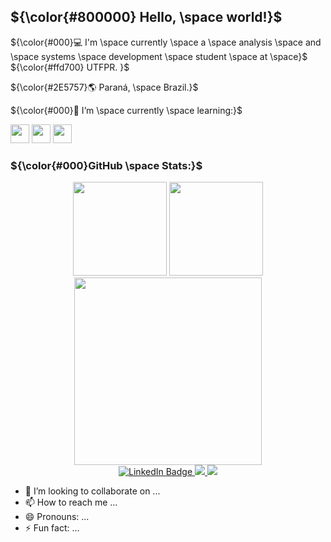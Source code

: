 ## ${\color{#800000} Hello, \space world!}$ 

 ${\color{#000}💻 I'm \space currently \space a \space 
analysis \space  and  \space systems \space development \space  student \space  at \space}$  ${\color{#ffd700} UTFPR. }$

 ${\color{#2E5757}🌎 Paraná, \space Brazil.}$
 
 ${\color{#000}🌱 I’m \space currently \space learning:}$
 
<img height="30" width="30" src="https://cdn.jsdelivr.net/gh/devicons/devicon/icons/c/c-original.svg" /> <img height="30" width="30" src="https://cdn.jsdelivr.net/gh/devicons/devicon/icons/python/python-original.svg" /> 
<img height="30" width="30" src="https://cdn.jsdelivr.net/gh/devicons/devicon/icons/java/java-original.svg" />

###  ${\color{#000}GitHub \space Stats:}$ 

<div align="center" justify-items="space-between">
  <img src="https://github-readme-stats.vercel.app/api?username=MatheusGuedes0&rank_icon=github&theme=react&include_all_commits=true&count_private=true&title_color=FFD700" height="150em" />  
  <img src="https://github-readme-stats.vercel.app/api/top-langs/?username=MatheusGuedes0&layout=compact&title_color=FFD700&theme=react" height="150em" />
</div>

<div id="header" align="center">
  <img src = "[https://media.giphy.com/media/v1.Y2lkPTc5MGI3NjExYXgzZm9uNzg1YjFhZGRwcHU2ZXI1amRxcjVxaDc5aGQ0dGhtaHBtMCZlcD12MV9pbnRlcm5hbF9naWZfYnlfaWQmY3Q9Zw/10LKovKon8DENq/giphy.gif](https://giphy.com/gifs/computer-cat-wearing-glasses-VbnUQpnihPSIgIXuZv)" width="300"/>
</div>

<div id="badges" align = "center">
  <a href="https://www.linkedin.com/in/matheusrsguedes1/">
    <img src="https://img.shields.io/badge/LinkedIn-blue?style=for-the-badge&logo=linkedin&logoColor=white" alt="LinkedIn Badge"/>
  </a>
  <a href = "mailto:matheusrsguedes1@gmail.com">
    <img src="https://img.shields.io/badge/-Email-D14836?style=for-the-badge&logo=gmail&logoColor=white" target="_blank">
  </a>
  <a href = "https://www.instagram.com/matheusguedes0/">
    <img src="https://img.shields.io/badge/-Instagram-%FFFFFF?style=for-the-badge&logo=instagram&logoColor=white" target="_blank">
  </a>
</div>


 
- 💞️ I’m looking to collaborate on ...
- 📫 How to reach me ...
- 😄 Pronouns: ...
- ⚡ Fun fact: ...

<!---
MatheusGuedes0/MatheusGuedes0 is a ✨ special ✨ repository because its `README.md` (this file) appears on your GitHub profile.
You can click the Preview link to take a look at your changes.
--->
